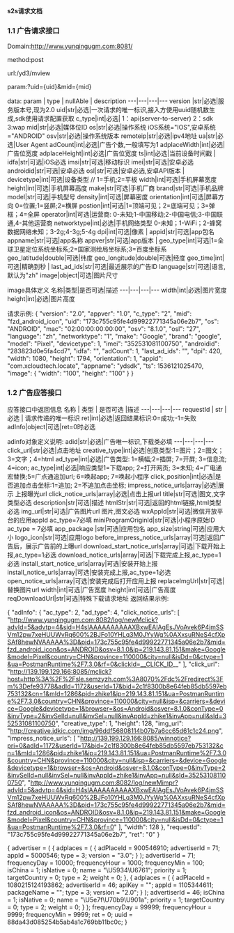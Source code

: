 **s2s请求文档**

### 1.1 广告请求接口

Domain:http://www.yunqingugm.com:8081/

method:post

url:/yd3/mview

param:?uid={uid}&mid={mid}

data:
param | type | nullAble | description
---|---|---|---
version |str|必选|服务版本号,现为2.0
uid|str|必选|一次请求的唯一标识,接入方使用uuid随机数生成,sdk使用请求配置获取
c_type|int|必选| 1：api(server-to-server) 2：sdk  3:wap
mid|str|必选|媒体位ID
os|str|必选|操作系统 iOS系统="IOS",安卓系统="ANDROID"
osv|str|必选|操作系统版本
remoteip|str|必选|ipv4地址
ua|str|必选|User Agent
adCount|int|必选|广告个数,一般填写为1
adplaceWidth|int|必选|广告位宽度
adplaceHeight|int|必选|广告位宽度
ts|int|必选|当前设备时间戳
|
idfa|str|可选|iOS必选
imsi|str|可选|移动标识
imei|str|可选|安卓必选
androidid|str|可选|安卓必选
osl|str|可选|安卓必选,安卓API版本
|
devicetype|int|可选|设备类型 // 1=手机;2=平板
width|int|可选|手机屏幕宽度
height|int|可选|手机屏幕高度
make|str|可选|手机厂商
brand|str|可选|手机品牌
model|str|可选|手机型号
density|int|可选|屏幕密度
orientation|int|可选|屏幕方向 0=位置;1=竖屏;2=横屏
postion|int|可选|1=顶端可见；2=底端可见；3=弹框；4=全屏
operator|int|可选|运营商: 0-未知;1-中国移动;2-中国电信;3-中国联通,4-其他运营商
networktype|int|必选|手机网络类型	0-未知；1-WiFi；2-蜂窝数据网络未知；3-2g;4-3g;5-4g
dpi|int|可选|像素
|
appid|str|可选|app包名
appname|str|可选|app名称
appver|str|可选|app版本
|
geo_type|int|可选|1=全球卫星定位系统坐标系;2=国家测绘局坐标系;3=百度坐标系
geo_latitude|double|可选|纬度
geo_longitude|double|可选|经度
geo_time|int|可选|精确到秒
|
last_ad_ids|str|可选|最近展示的广告ID
language|str|可选|语言,默认为"zh"
image|object|可选|图片尺寸

image具体定义
名称|类型|是否可选|描述
---|---|---|---
width|int|必选|图片宽度
height|int|必选|图片高度


请求示例:
{
    "version": "2.0",
    "appver": "1.0",
    "c_type": "2",
    "mid": "fzd_android_icon",
    "uid": "173c755c95fe4d99922771345a06e2b7",
    "os": "ANDROID",
    "mac": "02:00:00:00:00:00",
    "osv": "8.1.0",
    "osl": "27",
    "language": "zh",
    "networktype": "1",
    "make": "Google",
    "brand": "google",
    "model": "Pixel",
    "devicetype": 1,
    "imei": "352531081100750",
    "androidid": "283823d0e5fa4cd7",
    "idfa": "",
    "adCount": 1,
    "last_ad_ids": "",
    "dpi": 420,
    "width": 1080,
    "height": 1794,
    "orientation": 1,
    "appid": "com.xcloudtech.locate",
    "appname": "ydsdk",
    "ts": 1536121025470,
    "image": {
        "width": "100",
        "height": "100"
    }
}
### 1.2 广告应答接口
应答接口中返回信息
名称 | 类型 | 是否可选 |描述
---|---|---|---
requestId | str | 必选 | 请求传递的唯一标识
ret|int|必选|返回结果标识:0=成功;-1=失败
adInfo|object|可选|ret=0时必选

adinfo对象定义说明:
adid|str|必选|广告唯一标识,下载类必填
---|---|---|---
click_url|str|必选|点击地址
creative_type|int|必选|创意类型:1=图片；2=图文；3=文字；4=html
ad_type|int|必选|广告类型: 1=横幅;2=插屏; 7=开屏; 3=信息流; 4=icon;
ac_type|int|必选|响应类型1=下载app; 2=打开网页; 3=未知; 4=广电通宏替换;5=广点通追加url; 6=唤起app; 7=唤起小程序
click_position|int|必选|是否追加点击坐标:1=追加; 2=不追加点击坐标;
impress_notice_urls|array|必选|展示 上报曝光url
click_notice_urls|array|必选|点击上报url
title|str|可选|图文,文字类型必选
description|str|可选|描述
htmlStr|str|可选|返回的html链接,html类型必选
img_url|str|可选|广告图片url 图片,图文必选
wxAppId|str|可选|微信开放平台的应用appId ac_type=7必填
miniProgramOriginId|str|可选|小程序原始ID  ac_type = 7必填
app_package |str|可选|应用包名
app_size|string|可选|应用大小
logo_icon|str|可选|应用logo
before_impress_notice_urls|array|可选|返回广告后，展示广告前的上曝url
download_start_notice_urls|array|可选|下载开始上报,ac_type=1必选
download_notice_urls|array|可选|下载完成上报,ac_type=1必选
install_start_notice_urls|array|可选|安装开始上报
install_notice_urls|array|可选|安装完成上报,ac_type=1必选
open_notice_urls|array|可选|安装完成后打开应用上报
replaceImgUrl|str|可选|替换图片url 
width|int|可选|广告宽度
height|int|可选|广告高度
reqDownloadUrl|str|可选|特殊下载请求地址
返回结果示例:

{
    "adInfo": {
        "ac_type": 2,
        "ad_type": 4,
        "click_notice_urls": [
            "http://www.yunqingugm.com:8082/log/newMclick?advId=5&advtp=4&sid=H4sIAAAAAAAAAAXBxwEAIAgEsJVoAvek6P4jmSSVm12pw7xeHUUWvRq600%2BJFo10YHLq3M0JYyWg%0AXxsuRNeS4cfXpSAf8hewNVAAAAA%3D&pid=173c755c95fe4d99922771345a06e2b7&mid=fzd_android_icon&os=ANDROID&osv=8.1.0&ip=219.143.81.151&make=Google&model=Pixel&country=CHN&province=110000&city=null&isDd=0&ctype=1&ua=PostmanRuntime%2F7.3.0&rf=0&clickId=__CLICK_ID__"
        ],
        "click_url": "http://139.199.129.166:8085/mclick?host=http%3A%2F%2Fsle.semzyzh.com%3A8070%2Fdc%2Fredirect%3Fm%3Defe93778&adId=1172&userId=17&bid=2c1f8300b8e64feb85db5597eb753132&cn=1&mId=1286&pid=zhike1&ip=219.143.81.151&ua=PostmanRuntime%2F7.3.0&country=CHN&province=110000&city=null&isp=&carriers=&device=Google&devicetype=1&browser=&os=Android&osver=8.1.0&conType=0&invType=2&invSelId=null&invSel=null&invAppId=zhike1&invApp=null&sId=352531081100750",
        "creative_type": 1,
        "height": 128,
        "img_url": "http://creative.jdkic.com/img/96ddf56808114b07b7a6cc65d61c1c24.png",
        "impress_notice_urls": [
            "http://139.199.129.166:8085/winnotice?pri=0&adId=1172&userId=17&bid=2c1f8300b8e64feb85db5597eb753132&cn=1&mId=1286&pid=zhike1&ip=219.143.81.151&ua=PostmanRuntime%2F7.3.0&country=CHN&province=110000&city=null&isp=&carriers=&device=Google&devicetype=1&browser=&os=Android&osver=8.1.0&conType=0&invType=2&invSelId=null&invSel=null&invAppId=zhike1&invApp=null&sId=352531081100750",
            "http://www.yunqingugm.com:8082/log/newMimpr?advId=5&advtp=4&sid=H4sIAAAAAAAAAAXBxwEAIAgEsJVoAvek6P4jmSSVm12pw7xeHUUWvRq600%2BJFo10YHLq3M0JYyWg%0AXxsuRNeS4cfXpSAf8hewNVAAAAA%3D&pid=173c755c95fe4d99922771345a06e2b7&mid=fzd_android_icon&os=ANDROID&osv=8.1.0&ip=219.143.81.151&make=Google&model=Pixel&country=CHN&province=110000&city=null&isDd=0&ctype=1&ua=PostmanRuntime%2F7.3.0&rf=0"
        ],
        "width": 128
    },
    "requestId": "173c755c95fe4d99922771345a06e2b7",
    "ret": "0"
}

{
    advertiser =     (
                {
            adplaces =             (
                                {
                    adPlaceId = 900546910;
                    advertiserId = 71;
                    appId = 5000546;
                    type = 3;
                    version = "3.0";
                }
            );
            advertiserId = 71;
            frequencyDay = 10000;
            frequencyHour = 1000;
            frequencyMin = 100;
            isChina = 1;
            isNative = 0;
            name = "\U5934\U6761";
            priority = 1;
            targetCountry = 0;
            type = 2;
            weight = 0;
        },
                {
            adplaces =             (
                                {
                    adPlaceId = 1080215124193862;
                    advertiserId = 46;
                    apiKey = "";
                    appId = 1105344611;
                    packageName = "";
                    type = 3;
                    version = "2.0";
                }
            );
            advertiserId = 46;
            isChina = 1;
            isNative = 0;
            name = "\U5e7f\U70b9\U901a";
            priority = 1;
            targetCountry = 0;
            type = 2;
            weight = 0;
        }
    );
    frequencyDay = 99999;
    frequencyHour = 9999;
    frequencyMin = 9999;
    ret = 0;
    uuid = 88da43d085254b5ab4a1c769bb11bc0c;
}
